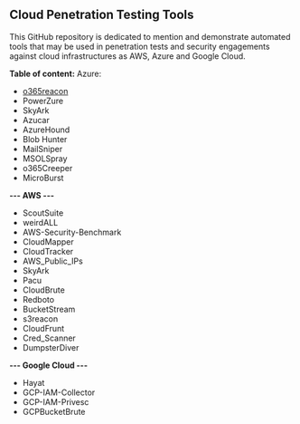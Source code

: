 ## Cloud Penetration Testing Tools

This GitHub repository is dedicated to mention and demonstrate automated tools that may be used in penetration tests and security engagements against cloud infrastructures as AWS, Azure and Google Cloud.

**Table of content:**
Azure:
* [o365reacon](o365reacon)
* PowerZure
* SkyArk
* Azucar
* AzureHound
* Blob Hunter
* MailSniper
* MSOLSpray
* o365Creeper
* MicroBurst

**--- AWS ---**
* ScoutSuite
* weirdALL
* AWS-Security-Benchmark
* CloudMapper
* CloudTracker
* AWS_Public_IPs
* SkyArk
* Pacu
* CloudBrute
* Redboto
* BucketStream
* s3reacon
* CloudFrunt
* Cred_Scanner
* DumpsterDiver
    
**--- Google Cloud ---**
* Hayat
* GCP-IAM-Collector 
* GCP-IAM-Privesc
* GCPBucketBrute
